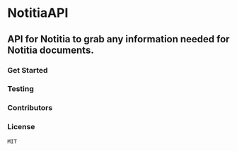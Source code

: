# NotitiaAPI

## API for Notitia to grab any information needed for Notitia documents.


### Get Started


### Testing


### Contributors



### License 
    MIT
